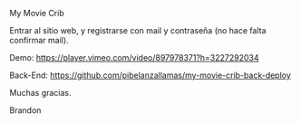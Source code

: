 My Movie Crib

Entrar al sitio web, y registrarse con mail y contraseña (no hace falta confirmar mail).

Demo: https://player.vimeo.com/video/897978371?h=3227292034

Back-End: https://github.com/pibelanzallamas/my-movie-crib-back-deploy

Muchas gracias.

Brandon
